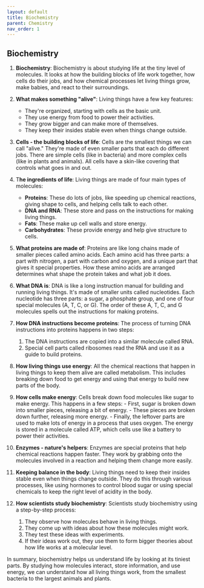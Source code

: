 ```yaml
---
layout: default
title: Biochemistry
parent: Chemistry
nav_order: 1
---
```


## Biochemistry

1. **Biochemistry**: Biochemistry is about studying life at the tiny level of molecules. It looks at how the building blocks of life work together, how cells do their jobs, and how chemical processes let living things grow, make babies, and react to their surroundings.

2. **What makes something "alive"**: Living things have a few key features:
   - They're organized, starting with cells as the basic unit.
   - They use energy from food to power their activities.
   - They grow bigger and can make more of themselves.
   - They keep their insides stable even when things change outside.

3. **Cells - the building blocks of life**: Cells are the smallest things we can call "alive." They're made of even smaller parts that each do different jobs. There are simple cells (like in bacteria) and more complex cells (like in plants and animals). All cells have a skin-like covering that controls what goes in and out.

4. T**he ingredients of life**: Living things are made of four main types of molecules:
   - **Proteins**: These do lots of jobs, like speeding up chemical reactions, giving shape to cells, and helping cells talk to each other.
   - **DNA and RNA**: These store and pass on the instructions for making living things.
   - **Fats**: These make up cell walls and store energy.
   - **Carbohydrates**: These provide energy and help give structure to cells.

5. **What proteins are made of**: Proteins are like long chains made of smaller pieces called amino acids. Each amino acid has three parts: a part with nitrogen, a part with carbon and oxygen, and a unique part that gives it special properties. How these amino acids are arranged determines what shape the protein takes and what job it does.

6. **What DNA is**: DNA is like a long instruction manual for building and running living things. It's made of smaller units called nucleotides. Each nucleotide has three parts: a sugar, a phosphate group, and one of four special molecules (A, T, C, or G). The order of these A, T, C, and G molecules spells out the instructions for making proteins.

7. **How DNA instructions become proteins**: The process of turning DNA instructions into proteins happens in two steps:
   1. The DNA instructions are copied into a similar molecule called RNA.
   2. Special cell parts called ribosomes read the RNA and use it as a guide to build proteins.

8. **How living things use energy**: All the chemical reactions that happen in living things to keep them alive are called metabolism. This includes breaking down food to get energy and using that energy to build new parts of the body.

9. **How cells make energy**: Cells break down food molecules like sugar to make energy. This happens in a few steps:
       - First, sugar is broken down into smaller pieces, releasing a bit of energy.
       - These pieces are broken down further, releasing more energy.
       - Finally, the leftover parts are used to make lots of energy in a process that uses oxygen.
       The energy is stored in a molecule called ATP, which cells use like a battery to power their activities.

10. **Enzymes - nature's helpers**: Enzymes are special proteins that help chemical reactions happen faster. They work by grabbing onto the molecules involved in a reaction and helping them change more easily.

11. **Keeping balance in the body**: Living things need to keep their insides stable even when things change outside. They do this through various processes, like using hormones to control blood sugar or using special chemicals to keep the right level of acidity in the body.

12. **How scientists study biochemistry**: Scientists study biochemistry using a step-by-step process:
    1. They observe how molecules behave in living things.
    2. They come up with ideas about how these molecules might work.
    3. They test these ideas with experiments.
    4. If their ideas work out, they use them to form bigger theories about how life works at a molecular level.

In summary, biochemistry helps us understand life by looking at its tiniest parts. By studying how molecules interact, store information, and use energy, we can understand how all living things work, from the smallest bacteria to the largest animals and plants.
